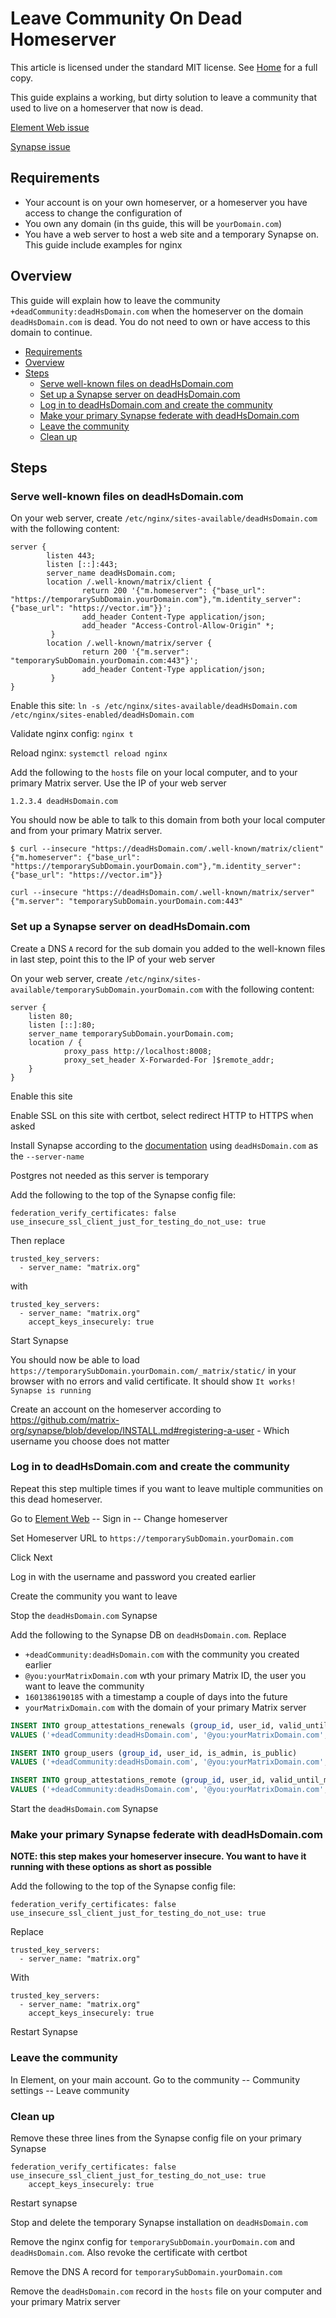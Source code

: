 # Leave Community On Dead Homeserver <!-- omit in toc -->

This article is licensed under the standard MIT license. See [Home](index.md) for a full copy.

This guide explains a working, but dirty solution to leave a community that used to live on a homeserver that now is dead.

[Element Web issue](https://github.com/vector-im/element-web/issues/10383)

[Synapse issue](https://github.com/matrix-org/synapse/issues/5254)

## Requirements

* Your account is on your own homeserver, or a homeserver you have access to change the configuration of
* You own any domain (in ths guide, this will be `yourDomain.com`)
* You have a web server to host a web site and a temporary Synapse on. This guide include examples for nginx

## Overview

This guide will explain how to leave the community `+deadCommunity:deadHsDomain.com` when the homeserver on the domain `deadHsDomain.com` is dead. You do not need to own or have access to this domain to continue.

<!-- TOC depthfrom:3 -->

- [Requirements](#requirements)
- [Overview](#overview)
- [Steps](#steps)
  - [Serve well-known files on deadHsDomain.com](#serve-well-known-files-on-deadhsdomaincom)
  - [Set up a Synapse server on deadHsDomain.com](#set-up-a-synapse-server-on-deadhsdomaincom)
  - [Log in to deadHsDomain.com and create the community](#log-in-to-deadhsdomaincom-and-create-the-community)
  - [Make your primary Synapse federate with deadHsDomain.com](#make-your-primary-synapse-federate-with-deadhsdomaincom)
  - [Leave the community](#leave-the-community)
  - [Clean up](#clean-up)

<!-- /TOC -->

## Steps

### Serve well-known files on deadHsDomain.com

On your web server, create `/etc/nginx/sites-available/deadHsDomain.com` with the following content:

```
server {
        listen 443;
        listen [::]:443;
        server_name deadHsDomain.com;
        location /.well-known/matrix/client {
                return 200 '{"m.homeserver": {"base_url": "https://temporarySubDomain.yourDomain.com"},"m.identity_server": {"base_url": "https://vector.im"}}';
                add_header Content-Type application/json;
                add_header "Access-Control-Allow-Origin" *;
         }
        location /.well-known/matrix/server {
                return 200 '{"m.server": "temporarySubDomain.yourDomain.com:443"}';
                add_header Content-Type application/json;
         }
}
```

Enable this site: `ln -s /etc/nginx/sites-available/deadHsDomain.com /etc/nginx/sites-enabled/deadHsDomain.com`

Validate nginx config: `nginx t`

Reload nginx: `systemctl reload nginx`

Add the following to the `hosts` file on your local computer, and to your primary Matrix server. Use the IP of your web server

```
1.2.3.4 deadHsDomain.com
```

You should now be able to talk to this domain from both your local computer and from your primary Matrix server.

```
$ curl --insecure "https://deadHsDomain.com/.well-known/matrix/client"
{"m.homeserver": {"base_url": "https://temporarySubDomain.yourDomain.com"},"m.identity_server": {"base_url": "https://vector.im"}}

curl --insecure "https://deadHsDomain.com/.well-known/matrix/server"
{"m.server": "temporarySubDomain.yourDomain.com:443"
```

### Set up a Synapse server on deadHsDomain.com

Create a DNS `A` record for the sub domain you added to the well-known files in last step, point this to the IP of your web server

On your web server, create `/etc/nginx/sites-available/temporarySubDomain.yourDomain.com` with the following content:

```
server {
    listen 80;
    listen [::]:80;
    server_name temporarySubDomain.yourDomain.com;
    location / {
            proxy_pass http://localhost:8008;
            proxy_set_header X-Forwarded-For ]$remote_addr;
    }
}
```

Enable this site

Enable SSL on this site with certbot, select redirect HTTP to HTTPS when asked

Install Synapse according to the [documentation](https://github.com/matrix-org/synapse/blob/develop/INSTALL.md) using `deadHsDomain.com` as the `--server-name`

Postgres not needed as this server is temporary

Add the following to the top of the Synapse config file:

```
federation_verify_certificates: false
use_insecure_ssl_client_just_for_testing_do_not_use: true
```

Then replace 
```
trusted_key_servers:
  - server_name: "matrix.org"
```
with
```
trusted_key_servers:
  - server_name: "matrix.org"
    accept_keys_insecurely: true
```

Start Synapse

You should now be able to load `https://temporarySubDomain.yourDomain.com/_matrix/static/` in your browser with no errors and valid certificate. It should show `It works! Synapse is running`

Create an account on the homeserver according to https://github.com/matrix-org/synapse/blob/develop/INSTALL.md#registering-a-user - Which username you choose does not matter



### Log in to deadHsDomain.com and create the community

Repeat this step multiple times if you want to leave multiple communities on this dead homeserver.

Go to [Element Web](https://app.element.io/) -- Sign in -- Change homeserver

Set Homeserver URL to `https://temporarySubDomain.yourDomain.com`

Click Next

Log in with the username and password you created earlier

Create the community you want to leave

Stop the `deadHsDomain.com` Synapse

Add the following to the Synapse DB on `deadHsDomain.com`. Replace
* `+deadCommunity:deadHsDomain.com` with the community you created earlier
* `@you:yourMatrixDomain.com` wth your primary Matrix ID, the user you want to leave the community
* `1601386190185` with a timestamp a couple of days into the future
* `yourMatrixDomain.com`  with the domain of your primary Matrix server

```sql
INSERT INTO group_attestations_renewals (group_id, user_id, valid_until_ms)
VALUES ('+deadCommunity:deadHsDomain.com', '@you:yourMatrixDomain.com', 1601386190185);

INSERT INTO group_users (group_id, user_id, is_admin, is_public)
VALUES ('+deadCommunity:deadHsDomain.com', '@you:yourMatrixDomain.com', 'f', 't');

INSERT INTO group_attestations_remote (group_id, user_id, valid_until_ms, attestation_json)
VALUES ('+deadCommunity:deadHsDomain.com', '@you:yourMatrixDomain.com', 1601402356216, '{"group_id":"+deadCommunity:deadHsDomain.com","signatures":{"yourMatrixDomain.com":{"ed25519:a_RXGa":"IDontThinkWhatYouPutHereMattersMuchItsGonnaBeInvalidNoMatterWhat"}},"user_id":"@you:yourMatrixDomain.com","valid_until_ms":1601402356216}');
```

Start the `deadHsDomain.com` Synapse


### Make your primary Synapse federate with deadHsDomain.com

**NOTE: this step makes your homeserver insecure. You want to have it running with these options as short as possible**


Add the following to the top of the Synapse config file:

```
federation_verify_certificates: false
use_insecure_ssl_client_just_for_testing_do_not_use: true
```

Replace 
```
trusted_key_servers:
  - server_name: "matrix.org"
```
With
```
trusted_key_servers:
  - server_name: "matrix.org"
    accept_keys_insecurely: true
```

Restart Synapse

### Leave the community

In Element, on your main account. Go to the community -- Community settings -- Leave community

### Clean up

Remove these three lines from the Synapse config file on your primary Synapse

```
federation_verify_certificates: false
use_insecure_ssl_client_just_for_testing_do_not_use: true
    accept_keys_insecurely: true
```

Restart synapse

Stop and delete the temporary Synapse installation on `deadHsDomain.com`

Remove the nginx config for `temporarySubDomain.yourDomain.com` and `deadHsDomain.com`. Also revoke the certificate with certbot

Remove the DNS A record for `temporarySubDomain.yourDomain.com`

Remove the `deadHsDomain.com` record in the `hosts` file on your computer and your primary Matrix server
